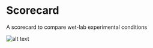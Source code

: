 # Scorecard
A scorecard to compare wet-lab experimental conditions

![alt text](https://github.com/m89p067/Scorecard/example_img/EXAMPLE_letters.png)
